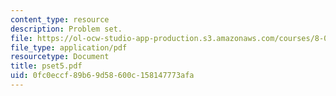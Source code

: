 ```yaml
---
content_type: resource
description: Problem set.
file: https://ol-ocw-studio-app-production.s3.amazonaws.com/courses/8-022-physics-ii-electricity-and-magnetism-fall-2006/0fc0eccf89b69d58600c158147773afa_pset5.pdf
file_type: application/pdf
resourcetype: Document
title: pset5.pdf
uid: 0fc0eccf-89b6-9d58-600c-158147773afa
---
```

